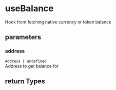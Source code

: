 # useBalance
Hook from fetching native currency or token balance
## parameters
    
### address
`Address | undefined`  
Address to get balance for 
## return Types
